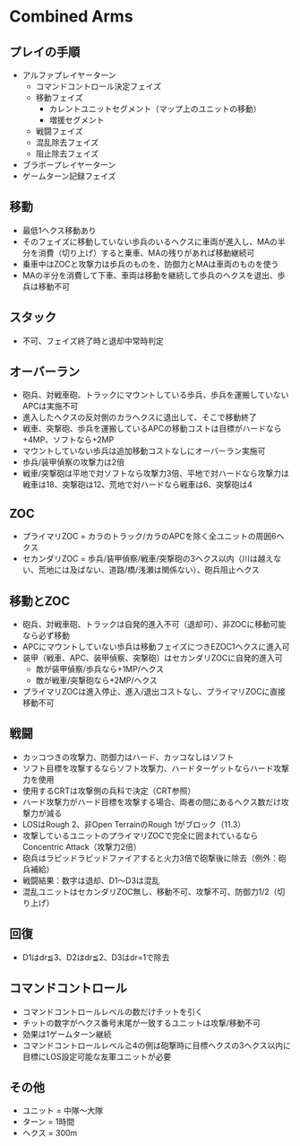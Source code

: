 # Combined Arms

## プレイの手順
- アルファプレイヤーターン
  - コマンドコントロール決定フェイズ
  - 移動フェイズ
    - カレントユニットセグメント（マップ上のユニットの移動）
    - 増援セグメント
  - 戦闘フェイズ
  - 混乱除去フェイズ
  - 阻止除去フェイズ
- ブラボープレイヤーターン
- ゲームターン記録フェイズ

## 移動
- 最低1ヘクス移動あり
- そのフェイズに移動していない歩兵のいるヘクスに車両が進入し、MAの半分を消費（切り上げ）すると乗車、MAの残りがあれば移動継続可
- 乗車中はZOCと攻撃力は歩兵のものを、防御力とMAは車両のものを使う
- MAの半分を消費して下車、車両は移動を継続して歩兵のヘクスを退出、歩兵は移動不可

## スタック
- 不可、フェイズ終了時と退却中常時判定

## オーバーラン
- 砲兵、対戦車砲、トラックにマウントしている歩兵、歩兵を運搬していないAPCは実施不可
- 進入したヘクスの反対側のカラヘクスに退出して、そこで移動終了
- 戦車、突撃砲、歩兵を運搬しているAPCの移動コストは目標がハードなら+4MP、ソフトなら+2MP
- マウントしていない歩兵は追加移動コストなしにオーバーラン実施可
- 歩兵/装甲偵察の攻撃力は2倍
- 戦車/突撃砲は平地で対ソフトなら攻撃力3倍、平地で対ハードなら攻撃力は戦車は18、突撃砲は12、荒地で対ハードなら戦車は6、突撃砲は4

## ZOC
- プライマリZOC = カラのトラック/カラのAPCを除く全ユニットの周囲6ヘクス
- セカンダリZOC = 歩兵/装甲偵察/戦車/突撃砲の3ヘクス以内（川は越えない、荒地には及ばない、道路/橋/浅瀬は関係ない）、砲兵阻止ヘクス

## 移動とZOC
- 砲兵、対戦車砲、トラックは自発的進入不可（退却可）、非ZOCに移動可能なら必ず移動
- APCにマウントしていない歩兵は移動フェイズにつきEZOC1ヘクスに進入可
- 装甲（戦車、APC、装甲偵察、突撃砲）はセカンダリZOCに自発的進入可
  - 敵が装甲偵察/歩兵なら+1MP/ヘクス
  - 敵が戦車/突撃砲なら+2MP/ヘクス
- プライマリZOCは進入停止、進入/退出コストなし、プライマリZOCに直接移動不可

## 戦闘
- カッコつきの攻撃力、防御力はハード、カッコなしはソフト
- ソフト目標を攻撃するならソフト攻撃力、ハードターゲットならハード攻撃力を使用
- 使用するCRTは攻撃側の兵科で決定（CRT参照）
- ハード攻撃力がハード目標を攻撃する場合、両者の間にあるヘクス数だけ攻撃力が減る
- LOSはRough 2、非Open TerrainのRough 1がブロック（11.3）
- 攻撃しているユニットのプライマリZOCで完全に囲まれているならConcentric Attack（攻撃力2倍）
- 砲兵はラピッドラピッドファイアすると火力3倍で砲撃後に除去（例外：砲兵補給）
- 戦闘結果：数字は退却、D1～D3は混乱
- 混乱ユニットはセカンダリZOC無し、移動不可、攻撃不可、防御力1/2（切り上げ）

## 回復
- D1はdr≦3、D2はdr≦2、D3はdr=1で除去

## コマンドコントロール
- コマンドコントロールレベルの数だけチットを引く
- チットの数字がヘクス番号末尾が一致するユニットは攻撃/移動不可
- 効果は1ゲームターン継続
- コマンドコントロールレベル≧4の側は砲撃時に目標ヘクスの3ヘクス以内に目標にLOS設定可能な友軍ユニットが必要

## その他
- ユニット = 中隊～大隊
- ターン = 1時間
- ヘクス = 300m
